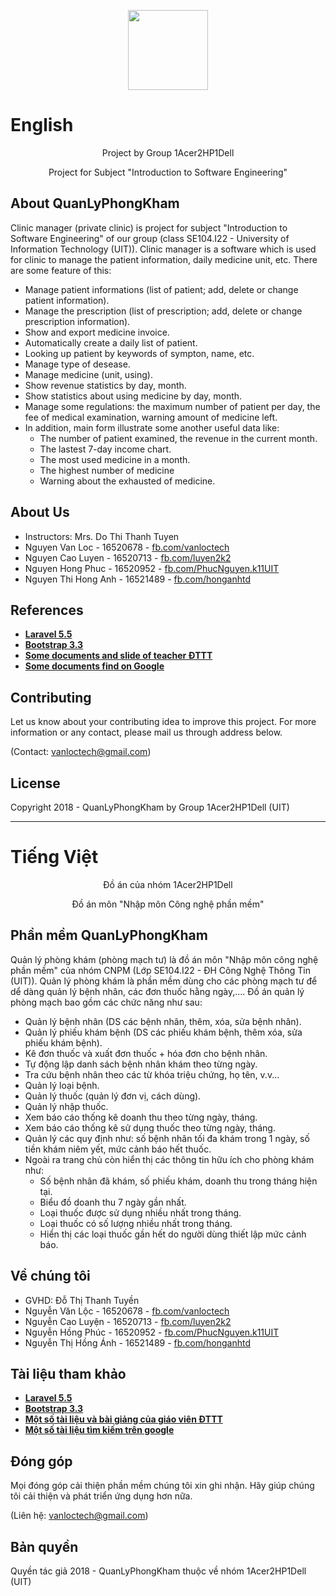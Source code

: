 <p align="center"><img src="https://raw.githubusercontent.com/vanloctech/QuanLyPhongKham/master/public/favicon.ico" width="128" height="128"></p>

<h1>English</h1>

<p align="center">
  Project by Group 1Acer2HP1Dell
</p>
<p align="center">  
Project for Subject "Introduction to Software Engineering"
</p>


## About QuanLyPhongKham

Clinic manager (private clinic) is project for subject "Introduction to Software Engineering" of our group (class SE104.I22 - University of Information Technology (UIT)). Clinic manager is a software which is used for clinic to manage the patient information, daily medicine unit, etc. There are some feature of this:
- Manage patient informations (list of patient; add, delete or change patient information).
- Manage the prescription (list of prescription; add, delete or change prescription information).
- Show and export medicine invoice.
- Automatically create a daily list of patient.
- Looking up patient by keywords of sympton, name, etc.
- Manage type of desease.
- Manage medicine (unit, using).
- Show revenue statistics by day, month.
- Show statistics about using medicine by day, month.
- Manage some regulations: the maximum number of patient per day, the fee of medical examination, warning amount of medicine left.
- In addition, main form illustrate some another useful data like:
  + The number of patient examined, the revenue in the current month.
  + The lastest 7-day income chart.
  + The most used medicine in a month.
  + The highest number of medicine
  + Warning about the exhausted of medicine.

## About Us

- Instructors: Mrs. Do Thi Thanh Tuyen
- Nguyen Van Loc - 16520678 - <a href="http://fb.com/vanloctech" target="_blank">fb.com/vanloctech</a>
- Nguyen Cao Luyen - 16520713 - <a href="http://fb.com/luyen2k2" target="_blank">fb.com/luyen2k2</a>
- Nguyen Hong Phuc - 16520952 - <a href="http://fb.com/PhucNguyen.k11UIT" target="_blank">fb.com/PhucNguyen.k11UIT</a>
- Nguyen Thi Hong Anh - 16521489 - <a href="http://fb.com/honganhtd" target="_blank">fb.com/honganhtd</a><br/>

## References

- **[Laravel 5.5](https://laravel.com/docs/5.5)**
- **[Bootstrap 3.3](https://getbootstrap.com/docs/3.3/)**
- **[Some documents and slide of teacher ĐTTT](fb.com/vanloctech)**
- **[Some documents find on Google](https://google.com.vn)**

## Contributing

Let us know about your contributing idea to improve this project. For more information or any contact, please mail us through address below.

(Contact: vanloctech@gmail.com)

## License

Copyright 2018 - QuanLyPhongKham by Group 1Acer2HP1Dell (UIT)
<hr>
<h1>Tiếng Việt</h1>

<p align="center">
  Đồ án của nhóm 1Acer2HP1Dell
</p>
<p align="center">  
Đồ án môn "Nhập môn Công nghệ phần mềm"
</p>


## Phần mềm QuanLyPhongKham

Quản lý phòng khám (phòng mạch tư) là đồ án môn "Nhập môn công nghệ phần mềm" của nhóm CNPM (Lớp SE104.I22 - ĐH Công Nghệ Thông Tin (UIT)). Quản lý phòng khám là phần mềm dùng cho các phòng mạch tư để dể dàng quản lý bệnh nhân, các đơn thuốc hằng ngày,.... Đồ án quản lý phòng mạch bao gồm các chức năng như sau:

- Quản lý bệnh nhân (DS các bệnh nhân, thêm, xóa, sửa bệnh nhân).
- Quản lý phiếu khám bệnh (DS các phiếu khám bệnh, thêm xóa, sửa phiếu khám bệnh).
- Kê đơn thuốc và xuất đơn thuốc + hóa đơn cho bệnh nhân.
- Tự động lập danh sách bệnh nhân khám theo từng ngày.
- Tra cứu bệnh nhân theo các từ khóa triệu chứng, họ tên, v.v...
- Quản lý loại bệnh.
- Quản lý thuốc (quản lý đơn vị, cách dùng).
- Quản lý nhập thuốc.
- Xem báo cáo thống kê doanh thu theo từng ngày, tháng.
- Xem báo cáo thống kê sử dụng thuốc theo từng ngày, tháng.
- Quản lý các quy định như: số bệnh nhân tối đa khám trong 1 ngày, số tiền khám niêm yết, mức cảnh báo hết thuốc.
- Ngoài ra trang chủ còn hiển thị các thông tin hữu ích cho phòng khám như: 
  + Số bệnh nhân đã khám, số phiếu khám, doanh thu trong tháng hiện tại.
  + Biểu đồ doanh thu 7 ngày gần nhất.
  + Loại thuốc được sử dụng nhiều nhất trong tháng.
  + Loại thuốc có số lượng nhiều nhất trong tháng.
  + Hiển thị các loại thuốc gần hết do người dùng thiết lập mức cảnh báo.

## Về chúng tôi

- GVHD: Đỗ Thị Thanh Tuyền
- Nguyễn Văn Lộc - 16520678 - <a href="http://fb.com/vanloctech" target="_blank">fb.com/vanloctech</a>
- Nguyễn Cao Luyện - 16520713 - <a href="http://fb.com/luyen2k2" target="_blank">fb.com/luyen2k2</a>
- Nguyễn Hồng Phúc - 16520952 - <a href="http://fb.com/PhucNguyen.k11UIT" target="_blank">fb.com/PhucNguyen.k11UIT</a>
- Nguyễn Thị Hồng Ánh - 16521489 - <a href="http://fb.com/honganhtd" target="_blank">fb.com/honganhtd</a><br/>

## Tài liệu tham khảo

- **[Laravel 5.5](https://laravel.com/docs/5.5)**
- **[Bootstrap 3.3](https://getbootstrap.com/docs/3.3/)**
- **[Một số tài liệu và bài giảng của giáo viên ĐTTT](fb.com/vanloctech)**
- **[Một số tài liệu tìm kiếm trên google](https://google.com.vn)**

## Đóng góp

Mọi đóng góp cải thiện phần mềm chúng tôi xin ghi nhận. Hãy giúp chúng tôi cải thiện và phát triển ứng dụng hơn nữa.

(Liên hệ: vanloctech@gmail.com)

## Bản quyền

Quyền tác giả 2018 - QuanLyPhongKham thuộc về nhóm 1Acer2HP1Dell (UIT)
